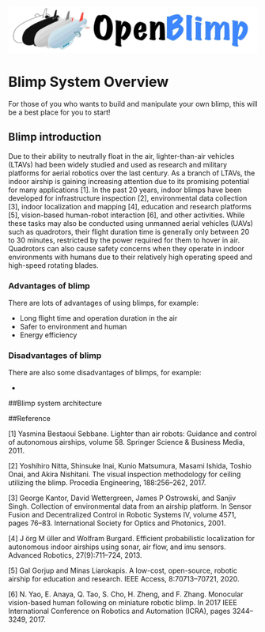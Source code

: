 ![](https://raw.githubusercontent.com/zhz03/OpenBlimp/develop/imgs/OpenBlimp_logo.jpg)

# Blimp System Overview

For those of you who wants to build and manipulate your own blimp, this will be a best place for you to start!  

## Blimp introduction

  Due to their ability to neutrally float in the air, lighter-than-air vehicles (LTAVs) had been widely studied and used as research and military platforms for aerial robotics over the last century. As a branch of LTAVs, the indoor airship is gaining increasing attention due to its promising potential for many applications [1]. In the past 20 years, indoor blimps have been developed for infrastructure inspection [2], environmental data collection [3], indoor localization and mapping [4], education and research platforms [5], vision-based human-robot interaction [6], and other activities. While these tasks may also be conducted using unmanned aerial vehicles (UAVs) such as quadrotors, their flight duration time is generally only between 20 to 30 minutes, restricted by the power required for them to hover in air. Quadrotors can also cause safety concerns when they operate in indoor environments with humans due to their relatively high operating speed and high-speed rotating blades.

### Advantages of blimp

There are lots of advantages of using blimps, for example:

- Long flight time and operation duration in the air
- Safer to environment and human
- Energy efficiency

### Disadvantages of blimp

There are also some disadvantages of blimps, for example:

- ​

##Blimp system architecture



##Reference

[1] Yasmina Bestaoui Sebbane. Lighter than air robots: Guidance and
control of autonomous airships, volume 58. Springer Science &
Business Media, 2011.

[2] Yoshihiro Nitta, Shinsuke Inai, Kunio Matsumura, Masami Ishida,
Toshio Onai, and Akira Nishitani. The visual inspection methodology
for ceiling utilizing the blimp. Procedia Engineering, 188:256–262,
2017.

[3] George Kantor, David Wettergreen, James P Ostrowski, and Sanjiv
Singh. Collection of environmental data from an airship platform.
In Sensor Fusion and Decentralized Control in Robotic Systems IV,
volume 4571, pages 76–83. International Society for Optics and
Photonics, 2001.

[4] J ̈org M ̈uller and Wolfram Burgard. Efficient probabilistic localization for autonomous indoor airships using sonar, air flow, and imu sensors. Advanced Robotics, 27(9):711–724, 2013.

[5] Gal Gorjup and Minas Liarokapis. A low-cost, open-source, robotic
airship for education and research. IEEE Access, 8:70713–70721,
2020.

[6] N. Yao, E. Anaya, Q. Tao, S. Cho, H. Zheng, and F. Zhang. Monocular vision-based human following on miniature robotic blimp. In 2017 IEEE International Conference on Robotics and Automation (ICRA), pages 3244–3249, 2017.

